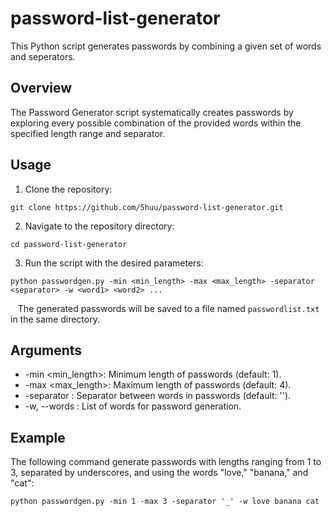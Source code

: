 # password-list-generator

This Python script generates passwords by combining a given set of words and seperators.

## Overview

The Password Generator script systematically creates passwords by exploring every possible combination of the provided words within the specified length range and separator.

## Usage

1. Clone the repository:
```
git clone https://github.com/5huu/password-list-generator.git
```
2. Navigate to the repository directory:
```
cd password-list-generator
```
3. Run the script with the desired parameters:
```
python passwordgen.py -min <min_length> -max <max_length> -separator <separator> -w <word1> <word2> ...
```
&nbsp;&nbsp;&nbsp;The generated passwords will be saved to a file named `passwordlist.txt` in the same directory.
   
## Arguments

* -min <min_length>: Minimum length of passwords (default: 1).
* -max <max_length>: Maximum length of passwords (default: 4).
* -separator <separator>: Separator between words in passwords (default: '').
* -w, --words <words>: List of words for password generation.

## Example
The following command generate passwords with lengths ranging from 1 to 3, separated by underscores, and using the words "love," "banana," and "cat":
```
python passwordgen.py -min 1 -max 3 -separator '_' -w love banana cat
```
